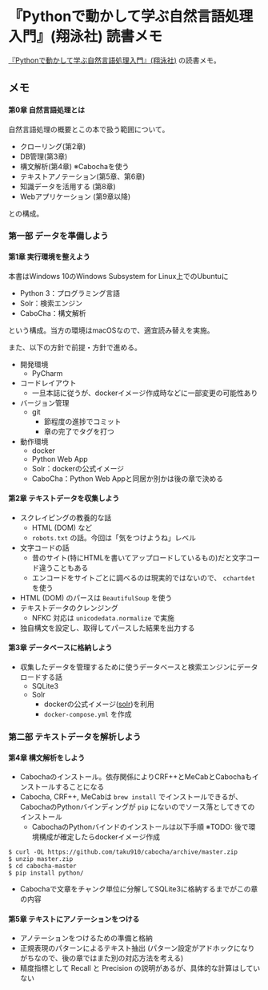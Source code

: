 # 『Pythonで動かして学ぶ自然言語処理入門』(翔泳社) 読書メモ

[『Pythonで動かして学ぶ自然言語処理入門』(翔泳社)](https://www.shoeisha.co.jp/book/detail/9784798156668) の読書メモ。

## メモ

#### 第0章 自然言語処理とは

自然言語処理の概要とこの本で扱う範囲について。

* クローリング(第2章)
* DB管理(第3章)
* 構文解析(第4章) ※Cabochaを使う
* テキストアノテーション(第5章、第6章)
* 知識データを活用する (第8章)
* Webアプリケーション (第9章以降)

との構成。


### 第一部 データを準備しよう

#### 第1章 実行環境を整えよう

本書はWindows 10のWindows Subsystem for Linux上でのUbuntuに

* Python 3：プログラミング言語
* Solr：検索エンジン
* CaboCha：構文解析

という構成。当方の環境はmacOSなので、適宜読み替えを実施。

また、以下の方針で前提・方針で進める。

* 開発環境
    * PyCharm
* コードレイアウト
    * 一旦本誌に従うが、dockerイメージ作成時などに一部変更の可能性あり
* バージョン管理
    *  git
        * 節程度の進捗でコミット
        * 章の完了でタグを打つ
* 動作環境
    * docker
    * Python Web App
    * Solr：dockerの公式イメージ
    * CaboCha：Python Web Appと同居か別かは後の章で決める


#### 第2章 テキストデータを収集しよう

* スクレイピングの教養的な話
    * HTML (DOM) など
    * `robots.txt` の話。今回は「気をつけようね」レベル
* 文字コードの話
    * 昔のサイト(特にHTMLを書いてアップロードしているもの)だと文字コード違うこともある
    * エンコードをサイトごとに調べるのは現実的ではないので、 `cchartdet` を使う
* HTML (DOM) のパースは `BeautifulSoup` を使う
* テキストデータのクレンジング
    * NFKC 対応は `unicodedata.normalize` で実施
* 独自構文を設定し、取得してパースした結果を出力する


#### 第3章 データベースに格納しよう

* 収集したデータを管理するために使うデータベースと検索エンジンにデータロードする話
    * SQLite3
    * Solr
        * dockerの公式イメージ([solr](https://hub.docker.com/_/solr/))を利用
        * `docker-compose.yml` を作成


### 第二部 テキストデータを解析しよう

#### 第4章 構文解析をしよう

* Cabochaのインストール。依存関係によりCRF++とMeCabとCabochaもインストールすることになる
* Cabocha, CRF++, MeCabは `brew install` でインストールできるが、CabochaのPythonバインディングが `pip` にないのでソース落としてきてのインストール
    * CabochaのPythonバインドのインストールは以下手順 ※TODO: 後で環境構成が確定したらdockerイメージ作成
```
$ curl -OL https://github.com/taku910/cabocha/archive/master.zip
$ unzip master.zip
$ cd cabocha-master
$ pip install python/
```
* Cabochaで文章をチャンク単位に分解してSQLite3に格納するまでがこの章の内容


#### 第5章 テキストにアノテーションをつける

* アノテーションをつけるための準備と格納
* 正規表現のパターンによるテキスト抽出 (パターン設定がアドホックになりがちなので、後の章ではまた別の対応方法を考える)
* 精度指標として Recall と Precision の説明があるが、具体的な計算はしていない
